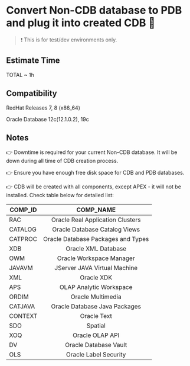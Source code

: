 # Convert Non-CDB database to PDB and plug it into created CDB :office:

> :heavy_exclamation_mark: This is for test/dev environments only.

## Estimate Time

TOTAL ~ 1h

## Compatibility

RedHat Releases 7, 8 (x86_64)

Oracle Database 12c(12.1.0.2), 19c

## Notes

:point_right: Downtime is required for your current Non-CDB database. It will be down during all time of CDB creation process.

:point_right: Ensure you have enough free disk space for CDB and PDB databases.

:point_right: CDB will be created with all components, except APEX - it will not be installed. Check table below for detailed list:

| COMP_ID     |               COMP_NAME            |
|-------------|:----------------------------------:|
| RAC         | Oracle Real Application Clusters   |
| CATALOG     | Oracle Database Catalog Views      |
| CATPROC     | Oracle Database Packages and Types |
| XDB         | Oracle XML Database                |
| OWM         | Oracle Workspace Manager           |
| JAVAVM      | JServer JAVA Virtual Machine       |
| XML         | Oracle XDK                         |
| APS         | OLAP Analytic Workspace            |
| ORDIM       | Oracle Multimedia                  |
| CATJAVA     | Oracle Database Java Packages      |
| CONTEXT     | Oracle Text                        |
| SDO         | Spatial                            |
| XOQ         | Oracle OLAP API                    |
| DV          | Oracle Database Vault              |
| OLS         | Oracle Label Security              |
